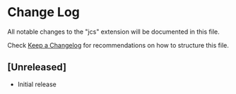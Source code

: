 # Change Log

All notable changes to the "jcs" extension will be documented in this file.

Check [Keep a Changelog](http://keepachangelog.com/) for recommendations on how to structure this file.

## [Unreleased]

- Initial release